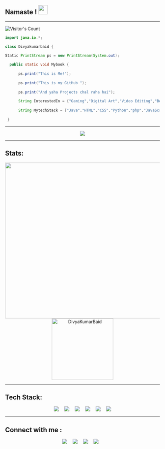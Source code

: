 ## Namaste ! <img src="https://raw.githubusercontent.com/MartinHeinz/MartinHeinz/master/wave.gif" width="30px">

---

  ![Visitor's Count](https://komarev.com/ghpvc/?username=DivyaKumarBaid)

```java
import java.io.*;

class Divyakumarbaid {

Static PrintStream ps = new PrintStream(System.out);
 
  public static void Mybook {
      
      ps.print("This is Me!");
      
      ps.print("This is my GitHub ");
      
      ps.print("And yaha Projects chal raha hai");
      
      String InterestedIn = {"Gaming","Digital Art","Video Editing","BeingYoutuber","Coding"}
      
      String MytechStack = {"Java","HTML","CSS","Python","php","JavaScript"}
      
 }
```
---

<div align=center>
<img src="https://media2.giphy.com/media/BemKqR9RDK4V2/giphy.gif">
</div>

---
## Stats:
<div align="center">
	<a href="https://github.com/DivyaKumarBaid">
	    <img align="center" src="https://github-readme-streak-stats.herokuapp.com/?user=DivyaKumarBaid&border_radius=0&background=00000000&stroke=111f37&hide_border=false&border=a52a2a&ring=a52a2a&sideLabels=34a853&fire=ff6308&currStreakLabel=4285f4&sideNums=34a853&currStreakNum=fbbc05&dates=4285f4" width="506" />
		<br><img align="center" src="https://github-readme-stats.vercel.app/api?username=DivyaKumarBaid&count_private=true&show_icons=true&theme=onedark&title_color=a52a2a&icon_color=fbdc05&text_color=ffffff&hide_border=1&border_radius=0&bg_color=a52a2a&layout=compact&custom_title=DivyaKumarBaid's GitHub Stats" alt="DivyaKumarBaid" height="200" />
		<br> </a>
	</p>
</div>

---
## Tech Stack:
<div align=center>
<img src="https://img.icons8.com/nolan/64/java-coffee-cup-logo.png"/>&emsp;
<img src="https://img.icons8.com/color/48/000000/html-5--v1.png"/>&emsp;
<img src="https://img.icons8.com/color/48/000000/css3.png"/>&emsp;    
<img src="https://img.icons8.com/dusk/64/000000/python.png"/>&emsp;    
<img src="https://img.icons8.com/dusk/64/000000/php-logo.png"/>&emsp;
<img src="https://img.icons8.com/color/48/000000/javascript.png"/>
</div>
 
 ---
 ## Connect with me :
 <div align=center>
 <a href="https://www.instagram.com/divyakumarbaid1008/"><img src="https://img.icons8.com/cute-clipart/64/000000/instagram-new.png"/></a>&emsp;    
 <a href="https://www.linkedin.com/in/divya-kumar-baid-98a087200/"><img src="https://img.icons8.com/cute-clipart/64/000000/linkedin.png"/></a>&emsp;    
 <a href="https://www.facebook.com/divyakumar.baid.5"><img src="https://img.icons8.com/cute-clipart/64/000000/facebook-new.png"/></a>&emsp;    
 <a href="https://twitter.com/DivyakumarBaid1"><img src="https://img.icons8.com/cute-clipart/64/000000/twitter.png"/></a>&emsp;    
 </div>
<!--
**DivyaKumarBaid/DivyaKumarBaid** is a ✨ _special_ ✨ repository because its `README.md` (this file) appears on your GitHub profile.

Here are some ideas to get you started:

- 🔭 I’m currently working on ...
- 🌱 I’m currently learning ...
- 👯 I’m looking to collaborate on ...
- 🤔 I’m looking for help with ...
- 💬 Ask me about ...
- 📫 How to reach me: ...
- 😄 Pronouns: ...
- ⚡ Fun fact: ...
-->
